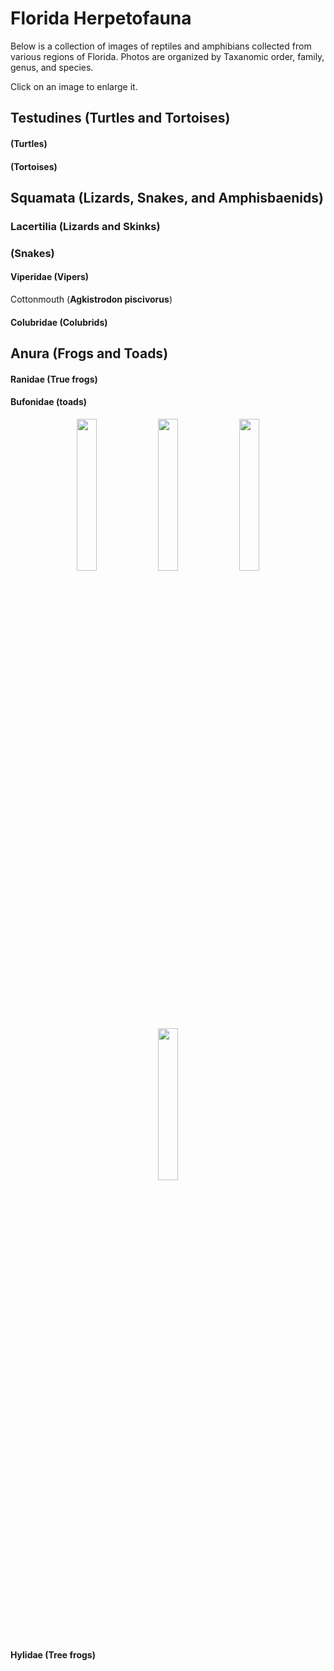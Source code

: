 # Florida Herpetofauna

Below is a collection of images of reptiles and amphibians collected from various regions of Florida. Photos are organized by Taxanomic order, family, genus, and species.

Click on an image to enlarge it.

## Testudines (Turtles and Tortoises)
#### (Turtles)


#### (Tortoises)


## Squamata (Lizards, Snakes, and Amphisbaenids)
### Lacertilia (Lizards and Skinks)


### (Snakes)
#### Viperidae (Vipers)


Cottonmouth (**Agkistrodon piscivorus**)

#### Colubridae (Colubrids)

## Anura (Frogs and Toads)
#### Ranidae (True frogs)

#### Bufonidae (toads)
<p align="center">
<img width="25%" height="25%" src="https://user-images.githubusercontent.com/32546509/90993291-49823280-e582-11ea-8418-b2e8b31ae2f5.jpg">
<img width="25%" height="25%" src="https://user-images.githubusercontent.com/32546509/90993630-9ca8b500-e583-11ea-92d4-dc5128e84f1f.jpg">
<img width="25%" height="25%" src="https://user-images.githubusercontent.com/32546509/90993609-88fd4e80-e583-11ea-877d-aea43ca25bef.jpg">
<img width="25%" height="25%" src="https://user-images.githubusercontent.com/32546509/90993592-7c78f600-e583-11ea-9206-b737a16fe5db.jpg">
</p>

#### Hylidae (Tree frogs)
